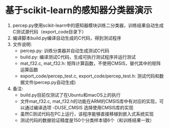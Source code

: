# 基于scikit-learn的感知器分类器演示
1. percep.py使用scikit-learn中的感知器模块训练二分类器，训练结果自动生成C测试源代码（export_code目录下）
2. 编译脚本build.py编译自动生成的C代码，得到测试程序
3. 文件说明:
    - percep.py: 训练分类器并自动生成测试C代码
    - build.py: 编译测试C代码，生成可执行测试程序并运行测试
    - mat_f32.c, mat_f32.h:  矩阵计算函数，不使用CMSIS，替代其中的矩阵运算函数
    - export_code/percep_test.c, export_code/percep_test.h: 测试代码和数据文件(percep.py自动生成)
4. 备注:
    - build.py目前仅测试了在Ubuntu和macOS上的执行
    - 文件mat_f32.c, mat_f32.h的功能在ARM的CMSIS库中有对应的实现，可以通过编译选项 -DUSE_CMSIS 选择使用CMSIS库的实现
    - 虽然C测试代码在PC上运行，该程序能够直接移植到嵌入式系统实现
    - 测试代码的数据验证精度是150个分类样本错6个（和训练结果一致）

